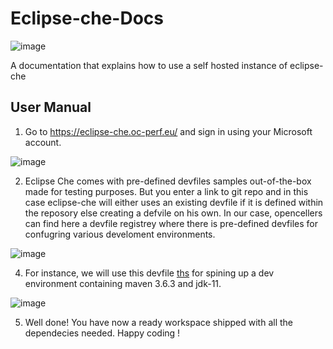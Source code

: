 # Eclipse-che-Docs
![image](https://user-images.githubusercontent.com/59898800/169078624-247625c2-5d3d-4702-9691-1a471e853c40.png)

A documentation that explains how to use a self hosted instance of eclipse-che

## User Manual

1) Go to https://eclipse-che.oc-perf.eu/ and sign in using your Microsoft account. 

![image](https://user-images.githubusercontent.com/59898800/169067619-9964c5cc-e317-4abe-b008-834e51c671d7.png)

2) Eclipse Che comes with pre-defined devfiles samples out-of-the-box made for testing purposes. But you enter a link to git repo and in this case eclipse-che will either uses an existing devfile if it is defined within the reposory else creating a defvile on his own.
In our case, opencellers can find here a devfile registrey where there is pre-defined devfiles for confugring various develoment environments.

![image](https://user-images.githubusercontent.com/59898800/169069683-fa843e69-7882-427d-b0ce-311c74292efc.png)




4)  For instance, we will use this devfile [ths](https://bitbucket.org/0sema/opencell-core/raw/21902644394a563dd5815e99e64f918031374b04/devfile.yaml) for spining up a  dev environment containing maven 3.6.3 and jdk-11. 

![image](https://user-images.githubusercontent.com/59898800/169074852-6b677654-6ad0-4c2f-a99a-d236c9af76f4.png)


5) Well done! You have now a ready workspace shipped with all the dependecies needed. Happy coding !  
